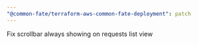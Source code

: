 ```yaml
---
"@common-fate/terraform-aws-common-fate-deployment": patch
---
```


Fix scrollbar always showing on requests list view
